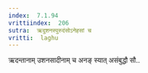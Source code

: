 ```yaml
---
index:  7.1.94
vrittiindex:  206
sutra:  ऋदुशनस्पुरुदंसोऽनेहसां च
vritti:  laghu 
---
```


ऋदन्तानाम् उशनसादीनाम् च अनङ् स्यात् असंबुद्धौ सौ..


